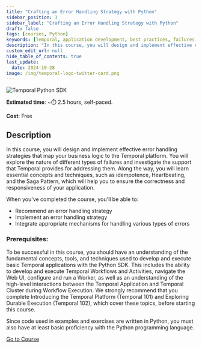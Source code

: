```yaml
---
title: "Crafting an Error Handling Strategy with Python"
sidebar_position: 3
sidebar_label: "Crafting an Error Handling Strategy with Python"
draft: false
tags: [courses, Python]
keywords: [Temporal, application development, best practices, failures, errors, timeouts, retry policies, heartbeats, saga pattern, non-retryable errors, idempotence]
description: "In this course, you will design and implement effective error handling strategies that map your business logic to the Temporal platform. You will explore the nature of different types of failures and investigate the support that Temporal provides for addressing them. Along the way, you will learn essential concepts and techniques, such as idempotence, Heartbeating, and the Saga Pattern, which will help you to ensure the correctness and responsiveness of your application."
custom_edit_url: null
hide_table_of_contents: true
last_update:
  date: 2024-10-28
image: /img/temporal-logo-twitter-card.png
---
```


<!-- Generated Oct 28 2024 -->
<!-- DO NOT edit this file directly. -->

![Temporal Python SDK](/img/sdk_banners/banner_python.png)

**Estimated time**: ~⏱️ 2.5 hours, self-paced.

**Cost**: Free

## Description

In this course, you will design and implement effective error handling strategies that map your business logic to the Temporal platform. You will explore the nature of different types of failures and investigate the support that Temporal provides for addressing them. Along the way, you will learn essential concepts and techniques, such as idempotence, Heartbeating, and the Saga Pattern, which will help you to ensure the correctness and responsiveness of your application.

When you've completed the course, you'll be able to:
- Recommend an error handling strategy
- Implement an error handling strategy
- Integrate appropriate mechanisms for handling various types of errors

### Prerequisites:

To be successful in this course, you should have an understanding of the fundamental concepts, tools, and techniques used to develop and execute basic Temporal applications with the Python SDK. This includes the ability to develop and execute Temporal Workflows and Activities, navigate the Web UI, configure and run a Worker, as well as an understanding of the high-level interactions between the Temporal Application and Temporal Cluster during Workflow Execution. We strongly recommend that you complete Introducing the Temporal Platform (Temporal 101) and Exploring Durable Execution (Temporal 102), which cover these topics, before starting this course.

Since code used in examples and exercises are written in Python, you must also have at least basic proficiency with the Python programming language.

 <a className="button button--primary" href="https://temporal.talentlms.com/catalog/info/id:245">Go to Course</a> 